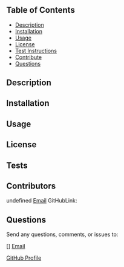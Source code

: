 

# 

## Table of Contents
* [Description](#Description)
* [Installation](#Installation)
* [Usage](#Usage)
* [License](#License)
* [Test Instructions](#Tests)
* [Contribute](#Contribute)
* [Questions](#Questions)

## Description


## Installation


## Usage


## License
 

## Tests


## Contributors
undefined [Email](mailto:) GitHubLink: 

## Questions
Send any questions, comments, or issues to:

[] [Email](mailto:)

[GitHub Profile]()

